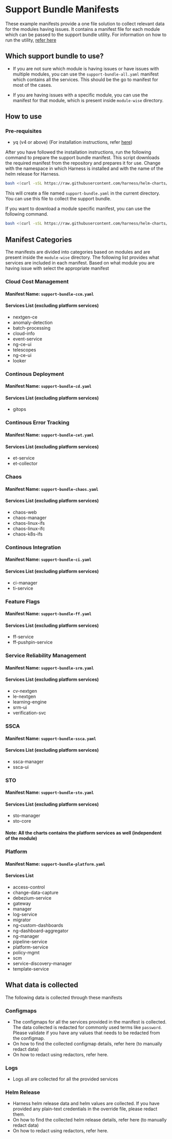 
# Support Bundle Manifests

These example manifests provide a one file solution to collect relevant data for the modules having issues. It contains a manifest file for each module which can be passed to the support bundle utility. For information on how to run the utility, [refer here](https://developer.harness.io/docs/self-managed-enterprise-edition/support-bundle-utility)

## Which support bundle to use?

- If you are not sure which module is having issues or have issues with multiple modules, you can use the `support-bundle-all.yaml` manifest which contains all the services. This should be the go to manifest for most of the cases.

- If you are having issues with a specific module, you can use the manifest for that module, which is present inside `module-wise` directory.

## How to use

### Pre-requisites

- yq (v4 or above) (For installation instructions, refer [here](https://github.com/mikefarah/yq?tab=readme-ov-file#install))

After you have followed the installation instructions, run the following command to prepare the support bundle manifest. This script downloads the required manifest from the repository and prepares it for use. Change <your-namespace> with the namespace in which Harness is installed and <your-release-name> with the name of the helm release for Harness.

```bash
bash <(curl -sSL https://raw.githubusercontent.com/harness/helm-charts/main/support-bundle-manifests/script.sh) <your-namespace> <your-release-name>
```

This will create a file named `support-bundle.yaml` in the current directory. You can use this file to collect the support bundle.

If you want to download a module specific manifest, you can use the following command.

```bash
bash <(curl -sSL https://raw.githubusercontent.com/harness/helm-charts/main/support-bundle-manifests/script.sh) <your-namespace> <your-release-name> <module-name>
```

## Manifest Categories

The manifests are divided into categories based on modules and are present inside the `module-wise` directory. The following list provides what services are included in each manifest. Based on what module you are having issue with select the appropriate manifest

### Cloud Cost Management

#### Manifest Name: `support-bundle-ccm.yaml`

#### Services List (excluding platform services)

- nextgen-ce
- anomaly-detection
- batch-processing
- cloud-info
- event-service
- ng-ce-ui
- telescopes
- ng-ce-ui
- looker

### Continous Deployment

#### Manifest Name: `support-bundle-cd.yaml`

#### Services List (excluding platform services)

- gitops

### Continous Error Tracking

#### Manifest Name: `support-bundle-cet.yaml`

#### Services List (excluding platform services)

- et-service
- et-collector

### Chaos

#### Manifest Name: `support-bundle-chaos.yaml`

#### Services List (excluding platform services)

- chaos-web
- chaos-manager
- chaos-linux-ifs
- chaos-linux-ifc
- chaos-k8s-ifs

### Continous Integration

#### Manifest Name: `support-bundle-ci.yaml`

#### Services List (excluding platform services)

- ci-manager
- ti-service

### Feature Flags

#### Manifest Name: `support-bundle-ff.yaml`

#### Services List (excluding platform services)

- ff-service
- ff-pushpin-service

### Service Reliability Management

#### Manifest Name: `support-bundle-srm.yaml`

#### Services List (excluding platform services)

- cv-nextgen
- le-nextgen
- learning-engine
- srm-ui
- verification-svc

### SSCA

#### Manifest Name: `support-bundle-ssca.yaml`

#### Services List (excluding platform services)

- ssca-manager
- ssca-ui

### STO

#### Manifest Name: `support-bundle-sto.yaml`

#### Services List (excluding platform services)

- sto-manager
- sto-core

#### Note: All the charts contains the platform services as well (independent of the module)

### Platform

#### Manifest Name: `support-bundle-platform.yaml`

#### Services List

- access-control
- change-data-capture
- debezium-service
- gateway
- manager
- log-service
- migrator
- ng-custom-dashboards
- ng-dashboard-aggregator
- ng-manager
- pipeline-service
- platform-service
- policy-mgmt
- scm
- service-discovery-manager
- template-service
## What data is collected

The following data is collected through these manifests

### Configmaps

- The configmaps for all the services provided in the manifest is collected. The data collected is redacted for commonly used terms like `password`. Please validate if you have any values that needs to be redacted from the configmap.
- On how to find the collected configmap details, refer here (to manually redact data)
- On how to redact using redactors, refer here.

### Logs

- Logs all are collected for all the provided services

### Helm Release

- Harness helm release data and helm values are collected. If you have provided any plain-text credentials in the override file, please redact them.
- On how to find the collected helm release details, refer here (to manually redact data)
- On how to redact using redactors, refer here.
